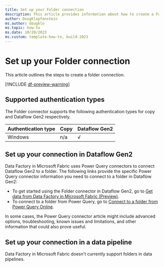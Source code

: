 ```yaml
---
title: Set up your Folder connection
description: This article provides information about how to create a Folder connection in Microsoft Fabric.
author: DougKlopfenstein
ms.author: dougklo
ms.topic: how-to
ms.date: 10/20/2023
ms.custom: template-how-to, build-2023
---
```


# Set up your Folder connection

This article outlines the steps to create a folder connection.

[!INCLUDE [df-preview-warning](includes/data-factory-preview-warning.md)]

## Supported authentication types

The Folder connector supports the following authentication types for copy and Dataflow Gen2 respectively.  

|Authentication type |Copy |Dataflow Gen2 |
|:---|:---|:---|
|Windows| n/a | √ |

## Set up your connection in Dataflow Gen2

Data Factory in Microsoft Fabric uses Power Query connectors to connect Dataflow Gen2 to a folder. The following links provide the specific Power Query connector information you need to connect to a folder in Dataflow Gen2:

- To get started using the Folder connector in Dataflow Gen2, go to [Get data from Data Factory in Microsoft Fabric (Preview)](/power-query/where-to-get-data#get-data-from-data-factory-in-microsoft-fabric-preview).
- To connect to a folder from Power Query, go to [Connect to a folder from Power Query Online](/power-query/connectors/folder#connect-to-a-folder-from-power-query-online).

In some cases, the Power Query connector article might include advanced options, troubleshooting, known issues and limitations, and other information that could also prove useful.

## Set up your connection in a data pipeline

Data Factory in Microsoft Fabric doesn't currently support folders in data pipelines.
